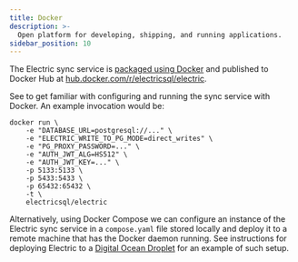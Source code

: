 ```yaml
---
title: Docker
description: >-
  Open platform for developing, shipping, and running applications.
sidebar_position: 10
---
```


The Electric sync service is [packaged using Docker](https://github.com/electric-sql/electric/blob/main/components/electric/Dockerfile) and published to Docker Hub at [hub.docker.com/r/electricsql/electric](https://hub.docker.com/r/electricsql/electric).

See <DocPageLink path="usage/installation/service" /> to get familiar with configuring and running the sync service with Docker. An example invocation would be:

```shell
docker run \
    -e "DATABASE_URL=postgresql://..." \
    -e "ELECTRIC_WRITE_TO_PG_MODE=direct_writes" \
    -e "PG_PROXY_PASSWORD=..." \
    -e "AUTH_JWT_ALG=HS512" \
    -e "AUTH_JWT_KEY=..." \
    -p 5133:5133 \
    -p 5433:5433 \
    -p 65432:65432 \
    -t \
    electricsql/electric
```

Alternatively, using Docker Compose we can configure an instance of the Electric sync service in a `compose.yaml` file stored locally and deploy it to a remote machine that has the Docker daemon running. See instructions for deploying Electric to a [Digital Ocean Droplet](digital-ocean#deploying-electric-using-docker-compose) for an example of such setup.
